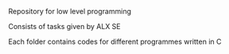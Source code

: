 Repository for low level programming

Consists of tasks given by ALX SE

Each folder contains codes for different programmes written in C
